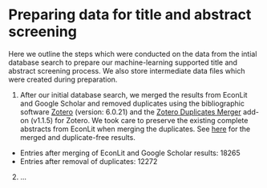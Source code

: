 # Preparing data for title and abstract screening

Here we outline the steps which were conducted on the data from the intial database search to prepare our machine-learning supported title and abstract screening process. We also store intermediate data files which were created during preparation.

1. After our initial database search, we merged the results from EconLit and Google Scholar and removed duplicates using the bibliographic software [Zotero](https://www.zotero.org/) (version: 6.0.21) and the [Zotero Duplicates Merger](https://github.com/frangoud/ZoteroDuplicatesMerger) add-on (v1.1.5) for Zotero. We took care to preserve the existing complete abstracts from EconLit when merging the duplicates. See [here](https://github.com/META-CMP/data/tree/main/data/study%20search/database%20search/processed/preparation%20for%20abstract%20screening/merging%20of%20EL%20and%20GS%20results%20and%20duplicate%20removal) for the merged and duplicate-free results.

- Entries after merging of EconLit and Google Scholar results: 18265
- Entries after removal of duplicates: 12272

2. ...
